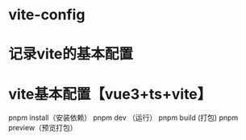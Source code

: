 # vite-config
# 记录vite的基本配置

# vite基本配置【vue3+ts+vite】

 pnpm install（安装依赖）
 pnpm dev （运行）
 pnpm build (打包)
 pnpm preview（预览打包）